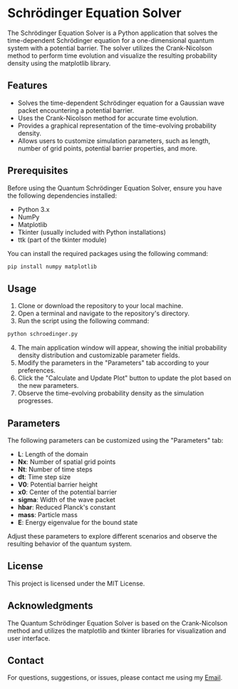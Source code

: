 # Schrödinger Equation Solver

The Schrödinger Equation Solver is a Python application that solves the time-dependent Schrödinger equation for a one-dimensional quantum system with a potential barrier. The solver utilizes the Crank-Nicolson method to perform time evolution and visualize the resulting probability density using the matplotlib library.

## Features

- Solves the time-dependent Schrödinger equation for a Gaussian wave packet encountering a potential barrier.
- Uses the Crank-Nicolson method for accurate time evolution.
- Provides a graphical representation of the time-evolving probability density.
- Allows users to customize simulation parameters, such as length, number of grid points, potential barrier properties, and more.

## Prerequisites

Before using the Quantum Schrödinger Equation Solver, ensure you have the following dependencies installed:

- Python 3.x
- NumPy
- Matplotlib
- Tkinter (usually included with Python installations)
- ttk (part of the tkinter module)

You can install the required packages using the following command:

```bash
pip install numpy matplotlib
```

## Usage

1. Clone or download the repository to your local machine.
2. Open a terminal and navigate to the repository's directory.
3. Run the script using the following command:

```bash
python schroedinger.py
```

4. The main application window will appear, showing the initial probability density distribution and customizable parameter fields.
5. Modify the parameters in the "Parameters" tab according to your preferences.
6. Click the "Calculate and Update Plot" button to update the plot based on the new parameters.
7. Observe the time-evolving probability density as the simulation progresses.

## Parameters

The following parameters can be customized using the "Parameters" tab:

- **L**: Length of the domain
- **Nx**: Number of spatial grid points
- **Nt**: Number of time steps
- **dt**: Time step size
- **V0**: Potential barrier height
- **x0**: Center of the potential barrier
- **sigma**: Width of the wave packet
- **hbar**: Reduced Planck's constant
- **mass**: Particle mass
- **E**: Energy eigenvalue for the bound state

Adjust these parameters to explore different scenarios and observe the resulting behavior of the quantum system.

## License

This project is licensed under the MIT License.

## Acknowledgments

The Quantum Schrödinger Equation Solver is based on the Crank-Nicolson method and utilizes the matplotlib and tkinter libraries for visualization and user interface.

## Contact

For questions, suggestions, or issues, please contact me using my [Email](saria.mostafa.pvt@gmail.com).
